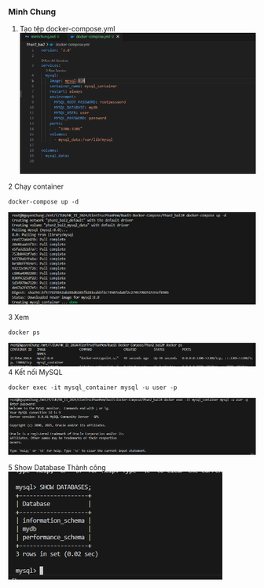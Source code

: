 ### Minh Chung

1. Tạo tệp docker-compose.yml
   ![alt text](image.png)

2 Chạy container

```
docker-compose up -d
```

![alt text](image-1.png)

3 Xem

```
docker ps
```

![alt text](image-2.png)
4 Kết nối MySQL

```
docker exec -it mysql_container mysql -u user -p
```

![alt text](image-3.png)

5 Show Database Thành công
![alt text](image-4.png)
